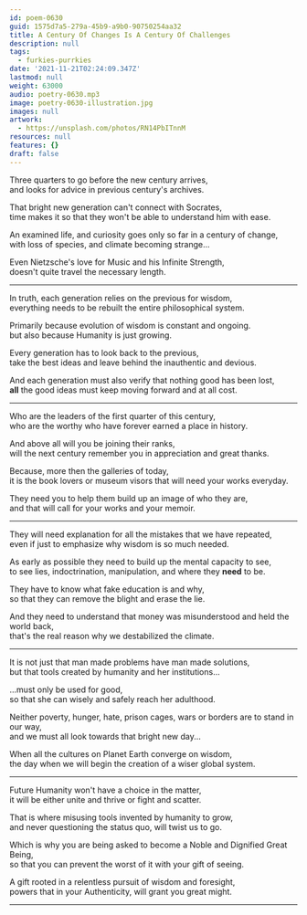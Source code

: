 ```yaml
---
id: poem-0630
guid: 1575d7a5-279a-45b9-a9b0-90750254aa32
title: A Century Of Changes Is A Century Of Challenges
description: null
tags:
  - furkies-purrkies
date: '2021-11-21T02:24:09.347Z'
lastmod: null
weight: 63000
audio: poetry-0630.mp3
image: poetry-0630-illustration.jpg
images: null
artwork:
  - https://unsplash.com/photos/RN14PbITnnM
resources: null
features: {}
draft: false
---
```


Three quarters to go before the new century arrives,\
and looks for advice in previous century's archives.

That bright new generation can't connect with Socrates,\
time makes it so that they won't be able to understand him with ease.

An examined life, and curiosity goes only so far in a century of change,\
with loss of species, and climate becoming strange...

Even Nietzsche's love for Music and his Infinite Strength,\
doesn't quite travel the necessary length.

---

In truth, each generation relies on the previous for wisdom,\
everything needs to be rebuilt the entire philosophical system.

Primarily because evolution of wisdom is constant and ongoing.\
but also because Humanity is just growing.

Every generation has to look back to the previous,\
take the best ideas and leave behind the inauthentic and devious.

And each generation must also verify that nothing good has been lost,\
**all** the good ideas must keep moving forward and at all cost.

---

Who are the leaders of the first quarter of this century,\
who are the worthy who have forever earned a place in history.

And above all will you be joining their ranks,\
will the next century remember you in appreciation and great thanks.

Because, more then the galleries of today,\
it is the book lovers or museum visors that will need your works everyday.

They need you to help them build up an image of who they are,\
and that will call for your works and your memoir.

---

They will need explanation for all the mistakes that we have repeated,\
even if just to emphasize why wisdom is so much needed.

As early as possible they need to build up the mental capacity to see,\
to see lies, indoctrination, manipulation, and where they **need** to be.

They have to know what fake education is and why,\
so that they can remove the blight and erase the lie.

And they need to understand that money was misunderstood and held the world back,\
that's the real reason why we destabilized the climate.

---

It is not just that man made problems have man made solutions,\
but that tools created by humanity and her institutions...

...must only be used for good,\
so that she can wisely and safely reach her adulthood.

Neither poverty, hunger, hate, prison cages, wars or borders are to stand in our way,\
and we must all look towards that bright new day...

When all the cultures on Planet Earth converge on wisdom,\
the day when we will begin the creation of a wiser global system.

---

Future Humanity won't have a choice in the matter,\
it will be either unite and thrive or fight and scatter.

That is where misusing tools invented by humanity to grow,\
and never questioning the status quo, will twist us to go.

Which is why you are being asked to become a Noble and Dignified Great Being,\
so that you can prevent the worst of it with your gift of seeing.

A gift rooted in a relentless pursuit of wisdom and foresight,\
powers that in your Authenticity, will grant you great might.

---
